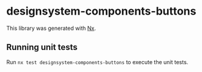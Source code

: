 # designsystem-components-buttons

This library was generated with [Nx](https://nx.dev).

## Running unit tests

Run `nx test designsystem-components-buttons` to execute the unit tests.

